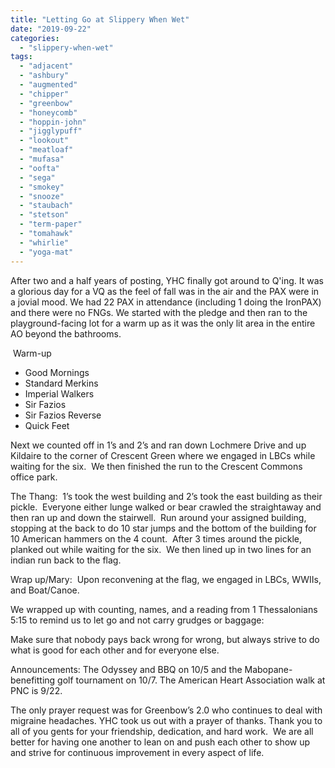 ```yaml
---
title: "Letting Go at Slippery When Wet"
date: "2019-09-22"
categories: 
  - "slippery-when-wet"
tags: 
  - "adjacent"
  - "ashbury"
  - "augmented"
  - "chipper"
  - "greenbow"
  - "honeycomb"
  - "hoppin-john"
  - "jigglypuff"
  - "lookout"
  - "meatloaf"
  - "mufasa"
  - "oofta"
  - "sega"
  - "smokey"
  - "snooze"
  - "staubach"
  - "stetson"
  - "term-paper"
  - "tomahawk"
  - "whirlie"
  - "yoga-mat"
---
```


After two and a half years of posting, YHC finally got around to Q'ing. It was a glorious day for a VQ as the feel of fall was in the air and the PAX were in a jovial mood. We had 22 PAX in attendance (including 1 doing the IronPAX) and there were no FNGs. We started with the pledge and then ran to the playground-facing lot for a warm up as it was the only lit area in the entire AO beyond the bathrooms.

 Warm-up

- Good Mornings
- Standard Merkins
- Imperial Walkers
- Sir Fazios
- Sir Fazios Reverse
- Quick Feet

Next we counted off in 1’s and 2’s and ran down Lochmere Drive and up Kildaire to the corner of Crescent Green where we engaged in LBCs while waiting for the six.  We then finished the run to the Crescent Commons office park. 

The Thang:  1’s took the west building and 2’s took the east building as their pickle.  Everyone either lunge walked or bear crawled the straightaway and then ran up and down the stairwell.  Run around your assigned building, stopping at the back to do 10 star jumps and the bottom of the building for 10 American hammers on the 4 count.  After 3 times around the pickle, planked out while waiting for the six.  We then lined up in two lines for an indian run back to the flag. 

Wrap up/Mary:  Upon reconvening at the flag, we engaged in LBCs, WWIIs, and Boat/Canoe.

We wrapped up with counting, names, and a reading from 1 Thessalonians 5:15 to remind us to let go and not carry grudges or baggage:

Make sure that nobody pays back wrong for wrong, but always strive to do what is good for each other and for everyone else.

Announcements: The Odyssey and BBQ on 10/5 and the Mabopane-benefitting golf tournament on 10/7. The American Heart Association walk at PNC is 9/22. 

The only prayer request was for Greenbow’s 2.0 who continues to deal with migraine headaches. YHC took us out with a prayer of thanks. Thank you to all of you gents for your friendship, dedication, and hard work.  We are all better for having one another to lean on and push each other to show up and strive for continuous improvement in every aspect of life.
